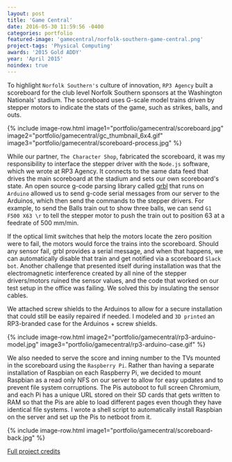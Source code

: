 ```yaml
---
layout: post
title: 'Game Central'
date: 2016-05-30 11:59:56 -0400
categories: portfolio
featured-image: 'gamecentral/norfolk-southern-game-central.png'
project-tags: 'Physical Computing'
awards: '2015 Gold ADDY'
year: 'April 2015'
noindex: true
---
```


To highlight `Norfolk Southern's` culture of innovation, `RP3 Agency` built a scoreboard for the club level Norfolk Southern sponsors at the Washington Nationals' stadium. The scoreboard uses G-scale model trains driven by stepper motors to indicate the stats of the game, such as strikes, balls, and outs.

{% include image-row.html image1="portfolio/gamecentral/scoreboard.jpg" image2="portfolio/gamecentral/gc_thumbnail_6x4.gif" image3="portfolio/gamecentral/scoreboard-process.jpg" %}

While our partner, `The Character Shop`, fabricated the scoreboard, it was my responsibility to interface the stepper driver with the `Node.js` software, which we wrote at RP3 Agency. It connects to the same data feed that drives the main scoreboard at the stadium and sets our own scoreboard's state. An open source g-code parsing library called [grbl](https://github.com/grbl/grbl) that runs on `Arduino` allowed us to send g-code serial messages from our server to the Arduinos, which then send the commands to the stepper drivers. For example, to send the Balls train out to show three balls, we can send `G1 F500 X63 \r` to tell the stepper motor to push the train out to position 63 at a feedrate of 500 mm/min.

If the optical limit switches that help the motors locate the zero position were to fail, the motors would force the trains into the scoreboard. Should any sensor fail, grbl provides a serial message, and when that happens, we can automatically disable that train and get notified via a scoreboard `Slack bot`. Another challenge that presented itself during installation was that the electromagnetic interference created by all nine of the stepper drivers/motors ruined the sensor values, and the code that worked on our test setup in the office was failing. We solved this by insulating the sensor cables.

We attached screw shields to the Arduinos to allow for a secure installation that could still be easily repaired if needed. I modeled and `3D printed` an RP3-branded case for the Arduinos + screw shields.

{% include image-row.html image2="portfolio/gamecentral/rp3-arduino-model.jpg" image3="portfolio/gamecentral/rp3-arduino-case.gif" %}

We also needed to serve the score and inning number to the TVs mounted in the scoreboard using the `Raspberry Pi`. Rather than having a separate installation of Raspbian on each Raspberry Pi, we decided to mount Raspbian as a read only NFS on our server to allow for easy updates and to prevent file system corruptions. The Pis autoboot to full screen Chromium, and each Pi has a unique URL stored on their SD cards that gets written to RAM so that the Pis are able to load different pages even though they have identical file systems. I wrote a shell script to automatically install Raspbian on the server and set up the Pis to netboot from it.

{% include image-row.html image1="portfolio/gamecentral/scoreboard-back.jpg" %}

[Full project credits](http://www.mediapost.com/digitaloohawards/winners/)
